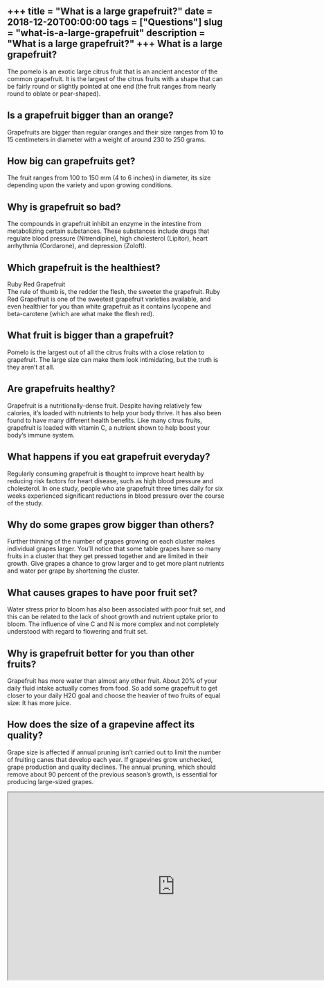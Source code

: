 +++
title = "What is a large grapefruit?"
date = 2018-12-20T00:00:00
tags = ["Questions"]
slug = "what-is-a-large-grapefruit"
description = "What is a large grapefruit?"
+++
What is a large grapefruit?
---------------------------

The pomelo is an exotic large citrus fruit that is an ancient ancestor of the common grapefruit. It is the largest of the citrus fruits with a shape that can be fairly round or slightly pointed at one end (the fruit ranges from nearly round to oblate or pear-shaped).

Is a grapefruit bigger than an orange?
--------------------------------------

Grapefruits are bigger than regular oranges and their size ranges from 10 to 15 centimeters in diameter with a weight of around 230 to 250 grams.

How big can grapefruits get?
----------------------------

The fruit ranges from 100 to 150 mm (4 to 6 inches) in diameter, its size depending upon the variety and upon growing conditions.

Why is grapefruit so bad?
-------------------------

The compounds in grapefruit inhibit an enzyme in the intestine from metabolizing certain substances. These substances include drugs that regulate blood pressure (Nitrendipine), high cholesterol (Lipitor), heart arrhythmia (Cordarone), and depression (Zoloft).

Which grapefruit is the healthiest?
-----------------------------------

Ruby Red Grapefruit  
The rule of thumb is, the redder the flesh, the sweeter the grapefruit. Ruby Red Grapefruit is one of the sweetest grapefruit varieties available, and even healthier for you than white grapefruit as it contains lycopene and beta-carotene (which are what make the flesh red).

What fruit is bigger than a grapefruit?
---------------------------------------

Pomelo is the largest out of all the citrus fruits with a close relation to grapefruit. The large size can make them look intimidating, but the truth is they aren’t at all.

Are grapefruits healthy?
------------------------

Grapefruit is a nutritionally-dense fruit. Despite having relatively few calories, it’s loaded with nutrients to help your body thrive. It has also been found to have many different health benefits. Like many citrus fruits, grapefruit is loaded with vitamin C, a nutrient shown to help boost your body’s immune system.

What happens if you eat grapefruit everyday?
--------------------------------------------

Regularly consuming grapefruit is thought to improve heart health by reducing risk factors for heart disease, such as high blood pressure and cholesterol. In one study, people who ate grapefruit three times daily for six weeks experienced significant reductions in blood pressure over the course of the study.

Why do some grapes grow bigger than others?
-------------------------------------------

Further thinning of the number of grapes growing on each cluster makes individual grapes larger. You’ll notice that some table grapes have so many fruits in a cluster that they get pressed together and are limited in their growth. Give grapes a chance to grow larger and to get more plant nutrients and water per grape by shortening the cluster.

What causes grapes to have poor fruit set?
------------------------------------------

Water stress prior to bloom has also been associated with poor fruit set, and this can be related to the lack of shoot growth and nutrient uptake prior to bloom. The influence of vine C and N is more complex and not completely understood with regard to flowering and fruit set.

Why is grapefruit better for you than other fruits?
---------------------------------------------------

Grapefruit has more water than almost any other fruit. About 20% of your daily fluid intake actually comes from food. So add some grapefruit to get closer to your daily H2O goal and choose the heavier of two fruits of equal size: It has more juice.

How does the size of a grapevine affect its quality?
----------------------------------------------------

Grape size is affected if annual pruning isn’t carried out to limit the number of fruiting canes that develop each year. If grapevines grow unchecked, grape production and quality declines. The annual pruning, which should remove about 90 percent of the previous season’s growth, is essential for producing large-sized grapes.

<iframe allow="accelerometer; autoplay; clipboard-write; encrypted-media; gyroscope; picture-in-picture" allowfullscreen="" class="__youtube_prefs__  epyt-is-override  no-lazyload" data-no-lazy="1" data-origheight="433" data-origwidth="770" data-skipgform_ajax_framebjll="" height="433" id="_ytid_22329" loading="lazy" src="https://www.youtube.com/embed/r71oXkOWu5I?enablejsapi=1&autoplay=0&cc_load_policy=0&cc_lang_pref=&iv_load_policy=1&loop=0&modestbranding=0&rel=1&fs=1&playsinline=0&autohide=2&theme=dark&color=red&controls=1&" title="YouTube player" width="770"></iframe>